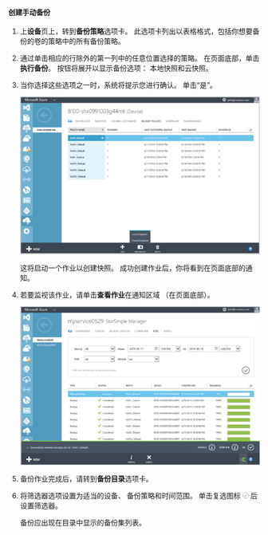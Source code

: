 
<!--author=SharS last changed: 9/15/15-->


#### <a name="to-create-a-manual-backup"></a>创建手动备份
1. 上**设备**页上，转到**备份策略**选项卡。 此选项卡列出以表格格式，包括你想要备份的卷的策略中的所有备份策略。
2. 通过单击相应的行除外的第一列中的任意位置选择的策略。 在页面底部，单击**执行备份**。 按钮将展开以显示备份选项： 本地快照和云快照。 
3. 当你选择这些选项之一时，系统将提示您进行确认。 单击“是”。 
   
    ![创建手动备份](./media/storsimple-create-manual-backup/HCS_CreateManualBackup1-include.png)
   
    这将启动一个作业以创建快照。 成功创建作业后，你将看到在页面底部的通知。
4. 若要监视该作业，请单击**查看作业**在通知区域 （在页面底部）。 
   
    ![监视手动备份](./media/storsimple-create-manual-backup/HCS_CreateManualBackup2-include.png)
5. 备份作业完成后，请转到**备份目录**选项卡。
6. 将筛选器选项设置为适当的设备、 备份策略和时间范围。 单击复选图标 ![选中图标](./media/storsimple-create-manual-backup/HCS_CheckIcon-include.png) 后设置筛选器。
   
   备份应出现在目录中显示的备份集列表。

